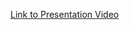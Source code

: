 [Link to Presentation Video](https://www.dropbox.com/s/1fquhxvyemgwn7u/MS%26E%20Group%20Project%20Presentation.mp4?dl=0)

